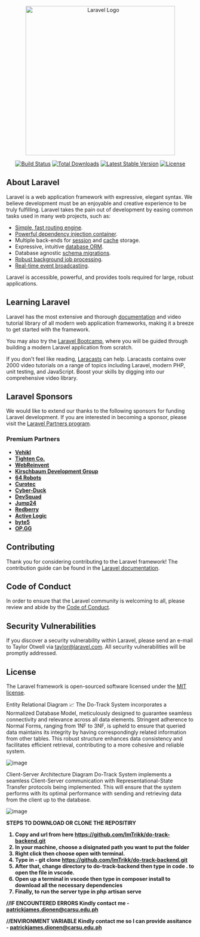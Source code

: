 <p align="center"><a href="https://laravel.com" target="_blank"><img src="https://raw.githubusercontent.com/laravel/art/master/logo-lockup/5%20SVG/2%20CMYK/1%20Full%20Color/laravel-logolockup-cmyk-red.svg" width="400" alt="Laravel Logo"></a></p>

<p align="center">
<a href="https://github.com/laravel/framework/actions"><img src="https://github.com/laravel/framework/workflows/tests/badge.svg" alt="Build Status"></a>
<a href="https://packagist.org/packages/laravel/framework"><img src="https://img.shields.io/packagist/dt/laravel/framework" alt="Total Downloads"></a>
<a href="https://packagist.org/packages/laravel/framework"><img src="https://img.shields.io/packagist/v/laravel/framework" alt="Latest Stable Version"></a>
<a href="https://packagist.org/packages/laravel/framework"><img src="https://img.shields.io/packagist/l/laravel/framework" alt="License"></a>
</p>

## About Laravel

Laravel is a web application framework with expressive, elegant syntax. We believe development must be an enjoyable and creative experience to be truly fulfilling. Laravel takes the pain out of development by easing common tasks used in many web projects, such as:

- [Simple, fast routing engine](https://laravel.com/docs/routing).
- [Powerful dependency injection container](https://laravel.com/docs/container).
- Multiple back-ends for [session](https://laravel.com/docs/session) and [cache](https://laravel.com/docs/cache) storage.
- Expressive, intuitive [database ORM](https://laravel.com/docs/eloquent).
- Database agnostic [schema migrations](https://laravel.com/docs/migrations).
- [Robust background job processing](https://laravel.com/docs/queues).
- [Real-time event broadcasting](https://laravel.com/docs/broadcasting).

Laravel is accessible, powerful, and provides tools required for large, robust applications.

## Learning Laravel

Laravel has the most extensive and thorough [documentation](https://laravel.com/docs) and video tutorial library of all modern web application frameworks, making it a breeze to get started with the framework.

You may also try the [Laravel Bootcamp](https://bootcamp.laravel.com), where you will be guided through building a modern Laravel application from scratch.

If you don't feel like reading, [Laracasts](https://laracasts.com) can help. Laracasts contains over 2000 video tutorials on a range of topics including Laravel, modern PHP, unit testing, and JavaScript. Boost your skills by digging into our comprehensive video library.

## Laravel Sponsors

We would like to extend our thanks to the following sponsors for funding Laravel development. If you are interested in becoming a sponsor, please visit the [Laravel Partners program](https://partners.laravel.com).

### Premium Partners

- **[Vehikl](https://vehikl.com/)**
- **[Tighten Co.](https://tighten.co)**
- **[WebReinvent](https://webreinvent.com/)**
- **[Kirschbaum Development Group](https://kirschbaumdevelopment.com)**
- **[64 Robots](https://64robots.com)**
- **[Curotec](https://www.curotec.com/services/technologies/laravel/)**
- **[Cyber-Duck](https://cyber-duck.co.uk)**
- **[DevSquad](https://devsquad.com/hire-laravel-developers)**
- **[Jump24](https://jump24.co.uk)**
- **[Redberry](https://redberry.international/laravel/)**
- **[Active Logic](https://activelogic.com)**
- **[byte5](https://byte5.de)**
- **[OP.GG](https://op.gg)**

## Contributing

Thank you for considering contributing to the Laravel framework! The contribution guide can be found in the [Laravel documentation](https://laravel.com/docs/contributions).

## Code of Conduct

In order to ensure that the Laravel community is welcoming to all, please review and abide by the [Code of Conduct](https://laravel.com/docs/contributions#code-of-conduct).

## Security Vulnerabilities

If you discover a security vulnerability within Laravel, please send an e-mail to Taylor Otwell via [taylor@laravel.com](mailto:taylor@laravel.com). All security vulnerabilities will be promptly addressed.

## License

The Laravel framework is open-sourced software licensed under the [MIT license](https://opensource.org/licenses/MIT).

Entity Relational Diagram 📈
The Do-Track System incorporates a Normalized Database Model, meticulously designed to guarantee seamless connectivity and relevance across all data elements. Stringent adherence to Normal Forms, ranging from 1NF to 3NF, is upheld to ensure that queried data maintains its integrity by having correspondingly related information from other tables. This robust structure enhances data consistency and facilitates efficient retrieval, contributing to a more cohesive and reliable system.

![image](https://github.com/ImTrikk/do-track-backend/assets/130761529/f2666eea-2ac3-4fc9-a4a7-955ce674b1f4)

Client-Server Architecture Diagram
Do-Track System implements a seamless Client-Server communication with Representational-State Transfer protocols being implemented. This will ensure that the system performs with its optimal performance with sending and retrieving data from the client up to the database.

![image](https://github.com/ImTrikk/do-track-backend/assets/130761529/707c3c37-4641-4e5f-acb8-40d98720939c)

<b>STEPS TO DOWNLOAD OR CLONE THE REPOSITIRY<b>
1. Copy and url from here https://github.com/ImTrikk/do-track-backend.git
2. In your machine, choose a disignated path you want to put the folder
3. Right click then choose open with terminal.
4. Type in - git clone https://github.com/ImTrikk/do-track-backend.git
5. After that, change directory to do-track-backend then type in code . to open the file in vscode.
6. Open up a terminal in vscode then type in composer install to download all the necessary dependencies
7. Finally, to run the server type in php artisan serve

//IF ENCOUNTERED ERRORS
Kindly contact me  - patrickjames.dionen@carsu.edu.ph

//ENVIRONMENT VARIABLE
Kindly contact me so I can provide assitance  - patrickjames.dionen@carsu.edu.ph


